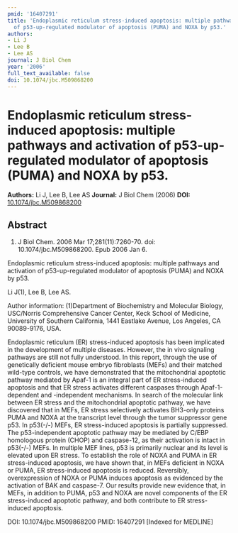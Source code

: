 ```yaml
---
pmid: '16407291'
title: 'Endoplasmic reticulum stress-induced apoptosis: multiple pathways and activation
  of p53-up-regulated modulator of apoptosis (PUMA) and NOXA by p53.'
authors:
- Li J
- Lee B
- Lee AS
journal: J Biol Chem
year: '2006'
full_text_available: false
doi: 10.1074/jbc.M509868200
---
```


# Endoplasmic reticulum stress-induced apoptosis: multiple pathways and activation of p53-up-regulated modulator of apoptosis (PUMA) and NOXA by p53.
**Authors:** Li J, Lee B, Lee AS
**Journal:** J Biol Chem (2006)
**DOI:** [10.1074/jbc.M509868200](https://doi.org/10.1074/jbc.M509868200)

## Abstract

1. J Biol Chem. 2006 Mar 17;281(11):7260-70. doi: 10.1074/jbc.M509868200. Epub
2006  Jan 6.

Endoplasmic reticulum stress-induced apoptosis: multiple pathways and activation 
of p53-up-regulated modulator of apoptosis (PUMA) and NOXA by p53.

Li J(1), Lee B, Lee AS.

Author information:
(1)Department of Biochemistry and Molecular Biology, USC/Norris Comprehensive 
Cancer Center, Keck School of Medicine, University of Southern California, 1441 
Eastlake Avenue, Los Angeles, CA 90089-9176, USA.

Endoplasmic reticulum (ER) stress-induced apoptosis has been implicated in the 
development of multiple diseases. However, the in vivo signaling pathways are 
still not fully understood. In this report, through the use of genetically 
deficient mouse embryo fibroblasts (MEFs) and their matched wild-type controls, 
we have demonstrated that the mitochondrial apoptotic pathway mediated by Apaf-1 
is an integral part of ER stress-induced apoptosis and that ER stress activates 
different caspases through Apaf-1-dependent and -independent mechanisms. In 
search of the molecular link between ER stress and the mitochondrial apoptotic 
pathway, we have discovered that in MEFs, ER stress selectively activates 
BH3-only proteins PUMA and NOXA at the transcript level through the tumor 
suppressor gene p53. In p53(-/-) MEFs, ER stress-induced apoptosis is partially 
suppressed. The p53-independent apoptotic pathway may be mediated by C/EBP 
homologous protein (CHOP) and caspase-12, as their activation is intact in 
p53(-/-) MEFs. In multiple MEF lines, p53 is primarily nuclear and its level is 
elevated upon ER stress. To establish the role of NOXA and PUMA in ER 
stress-induced apoptosis, we have shown that, in MEFs deficient in NOXA or PUMA, 
ER stress-induced apoptosis is reduced. Reversibly, overexpression of NOXA or 
PUMA induces apoptosis as evidenced by the activation of BAK and caspase-7. Our 
results provide new evidence that, in MEFs, in addition to PUMA, p53 and NOXA 
are novel components of the ER stress-induced apoptotic pathway, and both 
contribute to ER stress-induced apoptosis.

DOI: 10.1074/jbc.M509868200
PMID: 16407291 [Indexed for MEDLINE]
